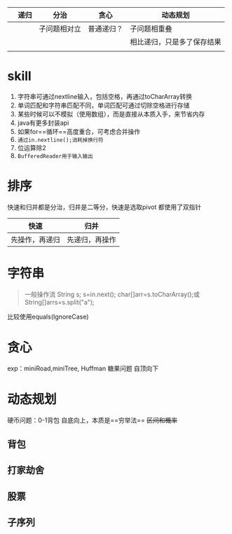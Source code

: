 |     | 递归 | 分治    | 贪心    | 动态规划    |
| --- | ---- | --- | --- | --- |
|     |      | 子问题相对立    | 普通递归？    | 子问题相重叠    |
|     |      |     |     | 相比递归，只是多了保存结果    |
|     |      |     |     |     |
# skill
1. 字符串可通过nextline输入，包括空格，再通过toCharArray转换
2. 单词匹配和字符串匹配不同，单词匹配可通过切除空格进行存储
3. 某些时候可以不模拟（使用数组），而是直接从本质入手，来节省内存
4. java有更多封装api
5. 如果for==循环==高度重合，可考虑合并操作
6. `通过in.nextline();消耗掉换行符`
7. 位运算除2
8. `BufferedReader用于输入输出`

# 排序
快速和归并都是分治，归并是二等分，快速是选取pivot
 都使用了双指针
 
| 快速 | 归并 |
| --- | --- |
| 先操作，再递归 | 先递归，再操作 |
# 字符串
>一般操作流
>String s;
>s=in.next();
>char[]arr=s.toCharArray();或String[]arrs=s.split("a");

比较使用equals(IgnoreCase)


# 贪心
exp：miniRoad,miniTree, Huffman
糖果问题
自顶向下



# 动态规划
硬币问题：0-1背包
自底向上，本质是==穷举法==
~~区间和概率~~
## 背包
## 打家劫舍
## 股票
## 子序列